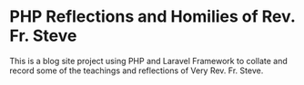# PHP Reflections and Homilies of Rev. Fr. Steve

This is a blog site project using PHP and Laravel Framework to collate and record some of the teachings and reflections of Very Rev. Fr. Steve.


